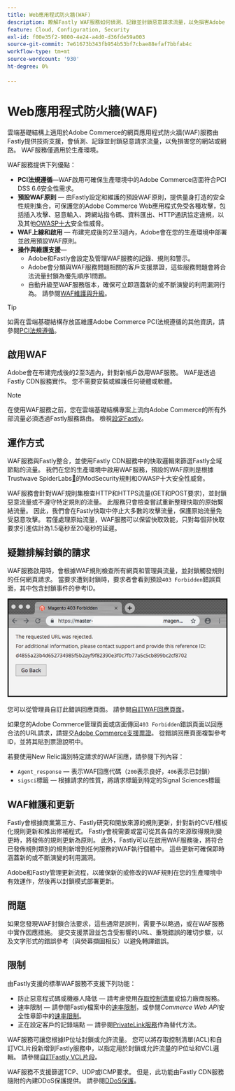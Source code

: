 ```yaml
---
title: Web應用程式防火牆(WAF)
description: 瞭解Fastly WAF服務如何偵測、記錄並封鎖惡意請求流量，以免損害Adobe Commerce網路或網站。
feature: Cloud, Configuration, Security
exl-id: f00e35f2-9800-4e24-a4d0-d36fde59a003
source-git-commit: 7e61673b343fb954b53bf7cbae88efaf7bbfab4c
workflow-type: tm+mt
source-wordcount: '930'
ht-degree: 0%

---
```


# Web應用程式防火牆(WAF)

雲端基礎結構上適用於Adobe Commerce的網頁應用程式防火牆(WAF)服務由Fastly提供技術支援，會偵測、記錄並封鎖惡意請求流量，以免損害您的網站或網路。 WAF服務僅適用於生產環境。

WAF服務提供下列優點：

- **PCI法規遵循**—WAF啟用可確保生產環境中的Adobe Commerce店面符合PCI DSS 6.6安全性需求。
- **預設WAF原則** — 由Fastly設定和維護的預設WAF原則，提供量身打造的安全性規則集合，可保護您的Adobe Commerce Web應用程式免受各種攻擊，包括插入攻擊、惡意輸入、跨網站指令碼、資料匯出、HTTP通訊協定違規，以及其他[OWASP十大](https://owasp.org/www-project-top-ten/)安全性威脅。
- **WAF上線和啟用** — 布建完成後的2至3週內，Adobe會在您的生產環境中部署並啟用預設WAF原則。
- **操作與維護支援**—
   - Adobe和Fastly會設定及管理WAF服務的記錄、規則和警示。
   - Adobe會分類與WAF服務問題相關的客戶支援票證，這些服務問題會將合法流量封鎖為優先順序1問題。
   - 自動升級至WAF服務版本，確保可立即涵蓋新的或不斷演變的利用漏洞行為。 請參閱[WAF維護與升級](#waf-maintenance-and-updates)。

>[!TIP]
>
>如需在雲端基礎結構存放區維護Adobe Commerce PCI法規遵循的其他資訊，請參閱[PCI法規遵循](https://business.adobe.com/products/magento/pci-compliance.html)。

## 啟用WAF

Adobe會在布建完成後的2至3週內，針對新帳戶啟用WAF服務。 WAF是透過Fastly CDN服務實作。 您不需要安裝或維護任何硬體或軟體。

>[!NOTE]
>
>在使用WAF服務之前，您在雲端基礎結構專案上流向Adobe Commerce的所有外部流量必須透過Fastly服務路由。 檢視[設定Fastly](fastly-configuration.md)。

## 運作方式

WAF服務與Fastly整合，並使用Fastly CDN服務中的快取邏輯來篩選Fastly全域節點的流量。 我們在您的生產環境中啟用WAF服務，預設的WAF原則是根據Trustwave SpiderLabs[&#128279;](https://github.com/owasp-modsecurity/ModSecurity)的ModSecurity規則和OWASP十大安全性威脅。

WAF服務會針對WAF規則集檢查HTTP和HTTPS流量(GET和POST要求)，並封鎖惡意流量或不遵守特定規則的流量。 此服務只會檢查嘗試重新整理快取的原始繫結流量。 因此，我們會在Fastly快取中停止大多數的攻擊流量，保護原始流量免受惡意攻擊。 若僅處理原始流量，WAF服務可以保留快取效能，只對每個非快取要求引進估計為1.5毫秒至20毫秒的延遲。

## 疑難排解封鎖的請求

WAF服務啟用時，會根據WAF規則檢查所有網頁和管理員流量，並封鎖觸發規則的任何網頁請求。 當要求遭到封鎖時，要求者會看到預設`403 Forbidden`錯誤頁面，其中包含封鎖事件的參考ID。

![WAF錯誤頁面](../../assets/cdn/fastly-waf-403-error.png)

您可以從管理員自訂此錯誤回應頁面。 請參閱[自訂WAF回應頁面](fastly-custom-response.md#customize-the-waf-error-page)。

如果您的Adobe Commerce管理頁面或店面傳回`403 Forbidden`錯誤頁面以回應合法的URL請求，請提交[Adobe Commerce支援票證](https://experienceleague.adobe.com/en/docs/commerce-knowledge-base/kb/help-center-guide/magento-help-center-user-guide#support-case)。 從錯誤回應頁面複製參考ID，並將其貼到票證說明中。

若要使用New Relic識別特定請求的WAF回應，請參閱下列內容：

- `Agent_response` — 表示WAF回應代碼（`200`表示良好，`406`表示已封鎖）
- `sigsci`標籤 — 根據請求的性質，將請求標籤到特定的Signal Sciences標籤

## WAF維護和更新

Fastly會根據商業第三方、Fastly研究和開放來源的規則更新，針對新的CVE/樣板化規則更新和推出修補程式。 Fastly會視需要或當可從其各自的來源取得規則變更時，將發佈的規則更新為原則。 此外，Fastly可以在啟用WAF服務後，將符合已發佈規則類別的規則新增到任何服務的WAF執行個體中。 這些更新可確保即時涵蓋新的或不斷演變的利用漏洞。

Adobe和Fastly管理更新流程，以確保新的或修改的WAF規則在您的生產環境中有效運作，然後再以封鎖模式部署更新。

## 問題

如果您發現WAF封鎖合法要求，這些通常是誤判，需要予以略過，或在WAF服務中實作因應措施。 提交支援票證並包含受影響的URL、重現錯誤的確切步驟，以及文字形式的錯誤參考（與熒幕擷圖相反）以避免轉譯錯誤。

## 限制

由Fastly支援的標準WAF服務不支援下列功能：

- 防止惡意程式碼或機器人降低 — 請考慮使用[存取控制清單](./fastly-vcl-allowlist.md)或協力廠商服務。
- 速率限制 — 請參閱Fastly檔案中的[速率限制](https://github.com/fastly/fastly-magento2/blob/master/Documentation/Guides/RATE-LIMITING.md)，或參閱&#x200B;_Commerce Web API_&#x200B;安全性章節中的[速率限制](https://developer.adobe.com/commerce/webapi/get-started/rate-limiting/)。
- 正在設定客戶的記錄端點 — 請參閱[PrivateLink服務](../development/privatelink-service.md)作為替代方法。

WAF服務可讓您根據IP位址封鎖或允許流量。 您可以將存取控制清單(ACL)和自訂VCL片段新增到Fastly服務中，以指定用於封鎖或允許流量的IP位址和VCL邏輯。 請參閱[自訂Fastly VCL片段](fastly-vcl-custom-snippets.md)。

WAF服務不支援篩選TCP、UDP或ICMP要求。 但是，此功能由Fastly CDN服務隨附的內建DDoS保護提供。 請參閱[DDoS保護](fastly.md#ddos-protection)。
